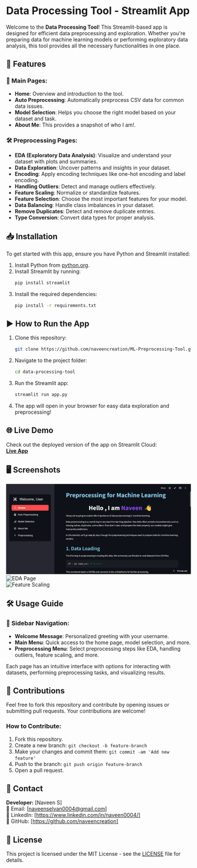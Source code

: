 # Data Processing Tool - Streamlit App

Welcome to the **Data Processing Tool**! This Streamlit-based app is designed for efficient data preprocessing and exploration. Whether you're preparing data for machine learning models or performing exploratory data analysis, this tool provides all the necessary functionalities in one place.

## 🚀 Features

### 📌 Main Pages:
- **Home**: Overview and introduction to the tool.
- **Auto Preprocessing**: Automatically preprocess CSV data for common data issues.
- **Model Selection**: Helps you choose the right model based on your dataset and task.
- **About Me**: This provides a snapshot of who I am!.

### 🛠 Preprocessing Pages:
- **EDA (Exploratory Data Analysis)**: Visualize and understand your dataset with plots and summaries.
- **Data Exploration**: Uncover patterns and insights in your dataset.
- **Encoding**: Apply encoding techniques like one-hot encoding and label encoding.
- **Handling Outliers**: Detect and manage outliers effectively.
- **Feature Scaling**: Normalize or standardize features.
- **Feature Selection**: Choose the most important features for your model.
- **Data Balancing**: Handle class imbalances in your dataset.
- **Remove Duplicates**: Detect and remove duplicate entries.
- **Type Conversion**: Convert data types for proper analysis.

## 📥 Installation

To get started with this app, ensure you have Python and Streamlit installed:

1. Install Python from [python.org](https://www.python.org/).
2. Install Streamlit by running:
   ```bash
   pip install streamlit
   ```
3. Install the required dependencies:
   ```bash
   pip install -r requirements.txt
   ```

## ▶️ How to Run the App

1. Clone this repository:
   ```bash
   git clone https://github.com/naveencreation/ML-Preprocessing-Tool.git
   ```
2. Navigate to the project folder:
   ```bash
   cd data-processing-tool
   ```
3. Run the Streamlit app:
   ```bash
   streamlit run app.py
   ```
4. The app will open in your browser for easy data exploration and preprocessing!

## 🌐 Live Demo
Check out the deployed version of the app on Streamlit Cloud:  
[**Live App**](https://ml-preprocessing-tool-naveen0004.streamlit.app/)

## 🖥 Screenshots

![Home Page](screenshots/home.png)  
![EDA Page](screenshots/eda.png)  
![Feature Scaling](screenshots/feature_scaling.png)  

## 🛠 Usage Guide

### 📌 Sidebar Navigation:
- **Welcome Message**: Personalized greeting with your username.
- **Main Menu**: Quick access to the home page, model selection, and more.
- **Preprocessing Menu**: Select preprocessing steps like EDA, handling outliers, feature scaling, and more.

Each page has an intuitive interface with options for interacting with datasets, performing preprocessing tasks, and visualizing results.

## 🤝 Contributions

Feel free to fork this repository and contribute by opening issues or submitting pull requests. Your contributions are welcome!

### How to Contribute:
1. Fork this repository.
2. Create a new branch: `git checkout -b feature-branch`
3. Make your changes and commit them: `git commit -am 'Add new feature'`
4. Push to the branch: `git push origin feature-branch`
5. Open a pull request.

## 📩 Contact

**Developer:** [Naveen S]  
📧 Email: [naveenselvan0004@gmail.com]  
🔗 LinkedIn: [https://www.linkedin.com/in/naveen0004/]  
🐙 GitHub: [https://github.com/naveencreation]

## 📜 License

This project is licensed under the MIT License - see the [LICENSE](LICENSE) file for details.
